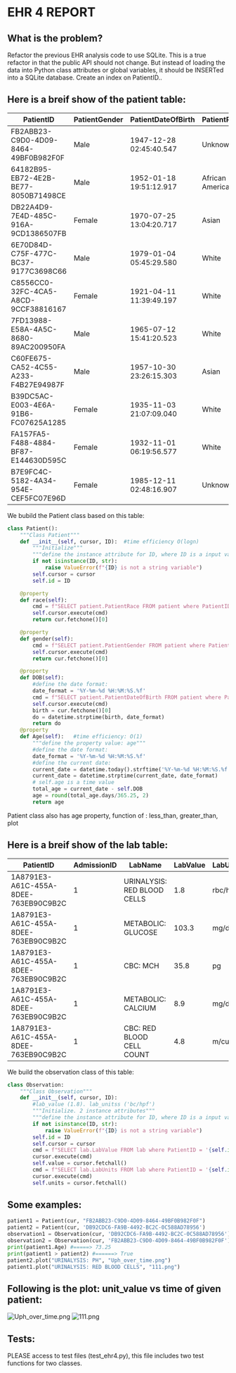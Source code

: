 # EHR 4 REPORT
## What is the problem?
Refactor the previous EHR analysis code to use SQLite. This is a true refactor in that the public API should not change. But instead of loading the data into Python class attributes or global variables, it should be INSERTed into a SQLite database. Create an index on PatientID..  
## Here is a breif show of the patient table:
|PatientID                           |PatientGender|PatientDateOfBirth     |PatientRace     |PatientMaritalStatus|PatientLanguage|PatientPopulationPercentageBelowPoverty|
|------------------------------------|-------------|-----------------------|----------------|--------------------|---------------|---------------------------------------|
|FB2ABB23-C9D0-4D09-8464-49BF0B982F0F|Male         |1947-12-28 02:45:40.547|Unknown         |Married             |Icelandic      |18.08                                  |
|64182B95-EB72-4E2B-BE77-8050B71498CE|Male         |1952-01-18 19:51:12.917|African American|Separated           |English        |13.03                                  |
|DB22A4D9-7E4D-485C-916A-9CD1386507FB|Female       |1970-07-25 13:04:20.717|Asian           |Married             |English        |6.67                                   |
|6E70D84D-C75F-477C-BC37-9177C3698C66|Male         |1979-01-04 05:45:29.580|White           |Married             |English        |16.09                                  |
|C8556CC0-32FC-4CA5-A8CD-9CCF38816167|Female       |1921-04-11 11:39:49.197|White           |Married             |English        |18.2                                   |
|7FD13988-E58A-4A5C-8680-89AC200950FA|Male         |1965-07-12 15:41:20.523|White           |Married             |Spanish        |12.41                                  |
|C60FE675-CA52-4C55-A233-F4B27E94987F|Male         |1957-10-30 23:26:15.303|Asian           |Married             |Spanish        |12.8                                   |
|B39DC5AC-E003-4E6A-91B6-FC07625A1285|Female       |1935-11-03 21:07:09.040|White           |Married             |English        |15.31                                  |
|FA157FA5-F488-4884-BF87-E144630D595C|Female       |1932-11-01 06:19:56.577|White           |Single              |English        |16.32                                  |
|B7E9FC4C-5182-4A34-954E-CEF5FC07E96D|Female       |1985-12-11 02:48:16.907|Unknown         |Single              |English        |11.43                                  |

We bubild the Patient class based on this table:

```python
class Patient():
    """Class Patient"""
    def __init__(self, cursor, ID):  #time efficiency O(logn)
        """Initialize"""
        """define the instance attribute for ID, where ID is a input value"""
        if not isinstance(ID, str):
            raise ValueError(f"{ID} is not a string variable")
        self.cursor = cursor
        self.id = ID

    @property
    def race(self):
        cmd = f"SELECT patient.PatientRace FROM patient where PatientID = '{self.id}'"
        self.cursor.execute(cmd)
        return cur.fetchone()[0]

    @property
    def gender(self):
        cmd = f"SELECT patient.PatientGender FROM patient where PatientID = '{self.id}'"
        self.cursor.execute(cmd)
        return cur.fetchone()[0]

    @property
    def DOB(self):
        #define the date format:
        date_format = '%Y-%m-%d %H:%M:%S.%f'
        cmd = f"SELECT patient.PatientDateOfBirth FROM patient where PatientID = '{self.id}'"
        self.cursor.execute(cmd)
        birth = cur.fetchone()[0]
        do = datetime.strptime(birth, date_format)
        return do
    @property
    def Age(self):   #time efficiency: O(1)
        """define the property value: age"""
        #define the date format:
        date_format = '%Y-%m-%d %H:%M:%S.%f'
        #define the current date:
        current_date = datetime.today().strftime('%Y-%m-%d %H:%M:%S.%f')
        current_date = datetime.strptime(current_date, date_format)
        # self.age is a time value
        total_age = current_date - self.DOB
        age = round(total_age.days/365.25, 2)
        return age
```
Patient class also has age property, function of : less_than, greater_than, plot
## Here is a breif show of the lab table:
|PatientID                           |AdmissionID|LabName                      |LabValue|LabUnits|LabDateTime            |
|------------------------------------|-----------|-----------------------------|--------|--------|-----------------------|
|1A8791E3-A61C-455A-8DEE-763EB90C9B2C|1          |URINALYSIS: RED BLOOD CELLS  |1.8     |rbc/hpf |1992-07-01 01:36:17.910|
|1A8791E3-A61C-455A-8DEE-763EB90C9B2C|1          |METABOLIC: GLUCOSE           |103.3   |mg/dL   |1992-06-30 09:35:52.383|
|1A8791E3-A61C-455A-8DEE-763EB90C9B2C|1          |CBC: MCH                     |35.8    |pg      |1992-06-30 03:50:11.777|
|1A8791E3-A61C-455A-8DEE-763EB90C9B2C|1          |METABOLIC: CALCIUM           |8.9     |mg/dL   |1992-06-30 12:09:46.107|
|1A8791E3-A61C-455A-8DEE-763EB90C9B2C|1          |CBC: RED BLOOD CELL COUNT    |4.8     |m/cumm  |1992-07-01 01:31:08.677|

We build the observation class of this table:

```python
class Observation:
    """Class Observation"""
    def __init__(self, cursor, ID): 
        #lab_value (1.8). lab_unitss ('bc/hpf')
        """Initialize. 2 instance attributes"""
        """define the instance attribute for ID, where ID is a input value"""
        if not isinstance(ID, str):
            raise ValueError(f"{ID} is not a string variable")
        self.id = ID
        self.cursor = cursor
        cmd = f"SELECT lab.LabValue FROM lab where PatientID = '{self.id}'"
        cursor.execute(cmd)
        self.value = cursor.fetchall()
        cmd = f"SELECT lab.LabUnits FROM lab where PatientID = '{self.id}'"
        cursor.execute(cmd)
        self.units = cursor.fetchall()
```
## Some examples:

```python
patient1 = Patient(cur, "FB2ABB23-C9D0-4D09-8464-49BF0B982F0F")
patient2 = Patient(cur, 'DB92CDC6-FA9B-4492-BC2C-0C588AD78956')
observation1 = Observation(cur, 'DB92CDC6-FA9B-4492-BC2C-0C588AD78956')
observation2 = Observation(cur, 'FB2ABB23-C9D0-4D09-8464-49BF0B982F0F')
print(patient1.Age) #=====> 73.25
print(patient1 > patient2) #======> True
patient2.plot("URINALYSIS: PH", "Uph_over_time.png")
patient1.plot("URINALYSIS: RED BLOOD CELLS", "111.png")
```

## Following is the plot: unit_value vs time of given patient:
![Uph_over_time.png](https://i.loli.net/2021/03/30/8akPAsTFCYWQtvx.png)
![111.png](https://i.loli.net/2021/03/30/LNJ41EVzDyIXtj5.png)

## Tests:
PLEASE access to test files (test_ehr4.py), this file includes two test functions for two classes.
